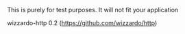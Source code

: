 This is purely for test purposes. It will not fit your application

wizzardo-http 0.2 (https://github.com/wizzardo/http)